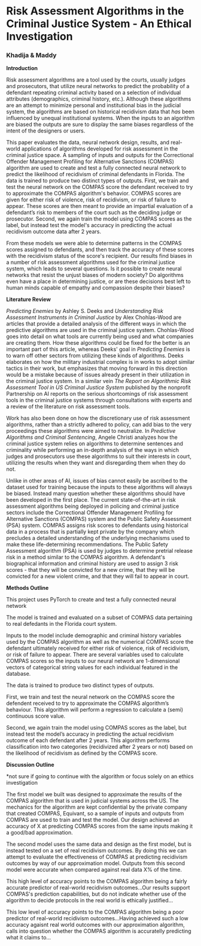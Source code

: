 # Risk Assessment Algorithms in the Criminal Justice System - An Ethical Investigation
### Khadija & Maddy


**Introduction**

Risk assessment algorithms are a tool used by the courts, usually judges and prosecutors, that utilize neural networks to predict the probability of a defendant repeating criminal activity based on a selection of individual attributes (demographics, criminal history, etc.). Although these algorithms are an attempt to minimize personal and institutional bias in the judicial system, the algorithms are based on historical recidivism data that *has* been influenced by unequal institutional systems. When the inputs to an algorithm are biased the outputs are sure to display the same biases regardless of the intent of the designers or users.

This paper evaluates the data, neural network design, results, and real-world applications of algorithms developed for risk assessment in the criminal justice space. A sampling of inputs and outputs for the Correctional Offender Management Profiling for Alternative Sanctions (COMPAS) algorithm are used to create and test a fully connected neural network to predict the likelihood of recidivism of criminal defendants in Florida. The data is trained to produce two distinct types of outputs. First, we train and test the neural network on the COMPAS score the defendant received to try to approximate the COMPAS algorithm's behavior. COMPAS scores are given for either risk of violence, risk of recidivism, or risk of failure to appear. These scores are then meant to provide an impartial evaluation of a defendant’s risk to members of the court such as the deciding judge or prosecutor. Second, we again train the model using COMPAS scores as the label, but instead test the model's accuracy in predicting the actual recidivism outcome data after 2 years. 

From these models we were able to determine patterns in the COMPAS scores assigned to defendants, and then track the accuracy of these scores with the recidivism status of the score's recipient. Our results find biases in a number of risk assessment algorithms used for the criminal justice system, which leads to several questions. Is it possible to create neural networks that resist the unjust biases of modern society? Do algorithms even have a place in determining justice, or are these decisions best left to human minds capable of empathy and compassion despite their biases?

**Literature Review**

*Predicting Enemies* by Ashley S. Deeks and *Understanding Risk Assessment Instruments in Criminal Justice* by Alex Chohlas-Wood are articles that provide a detailed analysis of the different ways in which the predictive algorithms are used in the criminal justice system. Chohlas-Wood goes into detail on what tools are currently being used and what companies are creating them. How these algorithms could be fixed for the better is an important part of this article, whereas Deeks' goal in *Predicting Enemies* is to warn off other sectors from utilizing these kinds of algorithms. Deeks elaborates on how the military industrial complex is in works to adopt similar tactics in their work, but emphasizes that moving forward in this direction would be a mistake because of issues already present in their utilization in the criminal justice system. In a similar vein *The Report on Algorithmic Risk Assessment Tool in US Criminal Justice System* published by the nonprofit Partnership on AI reports on the serious shortcomings of risk assessment tools in the criminal justice systems through consultations with experts and a review of the literature on risk assessment tools.

Work has also been done on how the discretionary use of risk assessment algorithms, rather than a strictly adhered to policy, can add bias to the very proceedings these algorithms were aimed to neutralize. In *Predictive Algorithms and Criminal Sentencing*, Angele Christi analyzes how the criminal justice system relies on algorithms to determine sentences and criminality while performing an in-depth analysis of the ways in which judges and prosecutors use these algorithms to suit their interests in court, utilizing the results when they want and disregarding them when they do not.

Unlike in other areas of AI, issues of bias cannot easily be ascribed to the dataset used for training because the inputs to these algorithms will always be biased. Instead many question whether these algorithms should have been developed in the first place. The current state-of-the-art in risk assessment algorithms being deployed in policing and criminal justice sectors include the Correctional Offender Management Profiling for Alternative Sanctions (COMPAS) system and the Public Safety Assessment (PSA) system. COMPAS assigns risk scores to defendants using historical data in a process that is partially kept private by the company which precludes a detailed understanding of the underlying mechanisms used to make these life-determining recommendations. The Public Safety Assessment algorithm (PSA) is used by judges to determine pretrial release risk in a method similar to the COMPAS algorithm. A defendant's biographical information and criminal history are used to assign 3 risk scores - that they will be convicted for a new crime, that they will be convicted for a new violent crime, and that they will fail to appear in court.

**Methods Outline**

This project uses PyTorch to create and test a fully connected neural network 

The model is trained and evaluated on a subset of COMPAS data pertaining to real defedants in the Florida court system.

Inputs to the model include demographic and criminal history variables used by the COMPAS algorithm as well as the numerical COMPAS score the defendant ultimately received for either risk of violence, risk of recidivism, or risk of failure to appear. There are several variables used to calculate COMPAS scores so the inputs to our neural network are 1-dimensional vectors of categorical string values for each individual featured in the database. 

The data is trained to produce two distinct types of outputs. 

First, we train and test the neural network on the COMPAS score the defendent received to try to approximate the COMPAS algorithm’s behaviour. This algorithm will perform a regression to calculate a (semi) continuous score value. 

Second, we again train the model using COMPAS scores as the label, but instead test the model’s accuracy in predicting the actual recidivism outcome of each defendant after 2 years. This algorithm performs classification into two categories (recidivized after 2 years or not) based on the likelihood of recidivism as defined by the COMPAS score.

**Discussion Outline**

*not sure if going to continue with the algorithm or focus solely on an ethics investigation

The first model we built was designed to approximate the results of the COMPAS algorithm that is used in judicial systems across the US. The mechanics for the algorithm are kept confidential by the private company that created COMPAS, Equivant, so a sample of inputs and outputs from COMPAS are used to train and test the model. Our design achieved an accuracy of X at predicting COMPAS scores from the same inputs making it a good/bad approximation.

The second model uses the same data and design as the first model, but is instead tested on a set of real recidivism outcomes. By doing this we can attempt to evaluate the effectiveness of COMPAS at predicting recidivism outcomes by way of our approximation model. Outputs from this second model were accurate when compared against real data X% of the time.

This high level of accuracy points to the COMPAS algorithm being a fairly accurate predictor of real-world recidivism outcomes...Our results support COMPAS's prediction capabilities, but do not indicate whether use of the algorithm to decide protocols in the real world is ethically justified...

This low level of accuracy points to the COMPAS algorithm being a poor predictor of real-world recidivism outcomes...Having achieved such a low accuracy agaisnt real world outcomes with our approximation algorithm, calls into question whether the COMPAS algorithm is accuratelly predicting what it claims to...



